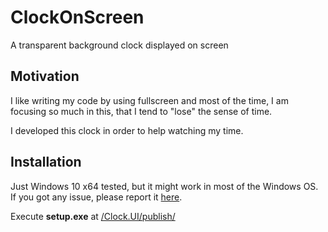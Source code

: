 # ClockOnScreen
A transparent background clock displayed on screen

## Motivation
I like writing my code by using fullscreen and most of the time, I am focusing so much in this, that I tend to "lose" the sense of time.

I developed this clock in order to help watching my time.

## Installation
Just Windows 10 x64 tested, but it might work in most of the Windows OS.
If you got any issue, please report it [here](https://github.com/reegoram/ClockOnScreen/issues/new).

Execute **setup.exe** at [/Clock.UI/publish/](https://github.com/reegoram/ClockOnScreen/tree/master/Clock.UI/publish)